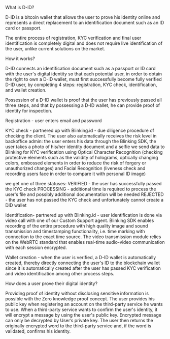 What is D-ID?

D-ID is a bitcoin wallet that allows the user to prove his identity online and represents a direct replacement to an identification document such as an ID card or passport.

The entire process of registration, KYC verification and final user identification is completely digital and does not require live identification of the user, unlike current solutions on the market.



How it works?

D-ID connects an identification document such as a passport or ID card with the user's digital identity so that each potential user, in order to obtain the right to own a D-ID wallet, must first successfully become fully verified D-ID user, by completing 4 steps: registration, KYC check, identification, and wallet creation.

Possession of a D-ID wallet is proof that the user has previously passed all three steps, and that by possessing a D-ID wallet, he can provide proof of identity for inspection.

Registration - user enters email and password

KYC check - partnered up with Blinking.id - due diligence procedure of checking the client. The user also automatically receives the risk level in backoffice admin:
the user enters his data
through the Blinking SDK, the user takes a photo of his/her identity document and a selfie
we send data to Blinking for KYC verification using Optical Character Recognition (checking protective elements such as the validity of holograms, optically changing colors, embossed elements in order to reduce the risk of forgery or unauthorized changes) and Facial Recognition (liveness check and recording users face in order to compare it with personal ID image)

we get one of three statuses:
VERIFIED - the user has successfully passed the KYC check
PROCESSING - additional time is required to process the user's file and possibly additional documentation will be needed
REJECTED - the user has not passed the KYC check and unfortunately cannot create a DID wallet

Identification- partnered up with Blinking.id - user identification is done via video call with one of our Custom Support agent. Blinking SDK enables recording of the entire procedure with high quality image and sound transmission and timestamping functionality, i.e. time marking with connection to the exact time source. The video transmission module relies on the WebRTC standard that enables real-time audio-video communication with each session encrypted.


Wallet creation - when the user is verified, a D-ID wallet is automatically created, thereby directly connecting the user's ID to the blockchain wallet since it is automatically created after the user has passed KYC verification and video identification among other process steps.



How does a user prove their digital identity?

Providing proof of identity without disclosing sensitive information is possible with the Zero knowledge proof concept.
The user provides his public key when registering an account on the third-party service he wants to use. When a third-party service wants to confirm the user's identity, it will encrypt a message by using the user's public key. Encrypted message can only be decrypted by User’s private key. The user then returns the originally encrypted word to the third-party service and, if the word is validated, confirms his identity.


